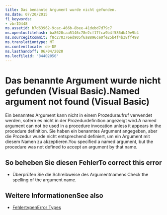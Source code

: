 ```yaml
---
title: Das benannte Argument wurde nicht gefunden.
ms.date: 07/20/2015
f1_keywords:
- vbrID448
ms.assetid: b7d63962-9cac-466b-8bee-41debd7d79c7
ms.openlocfilehash: ba8620caa5146c78e2cf17fca9b4f586db49e9b4
ms.sourcegitcommit: f8c270376ed905f6a8896ce0fe25b4f4b38ff498
ms.translationtype: MT
ms.contentlocale: de-DE
ms.lasthandoff: 06/04/2020
ms.locfileid: "84402056"
---
```

# <a name="named-argument-not-found-visual-basic"></a><span data-ttu-id="a6b8e-102">Das benannte Argument wurde nicht gefunden (Visual Basic).</span><span class="sxs-lookup"><span data-stu-id="a6b8e-102">Named argument not found (Visual Basic)</span></span>
<span data-ttu-id="a6b8e-103">Ein benanntes Argument kann nicht in einem Prozeduraufruf verwendet werden, sofern es nicht in der Prozedurdefinition angezeigt wird.</span><span class="sxs-lookup"><span data-stu-id="a6b8e-103">A named argument can not be used in a procedure invocation unless it appears in the procedure definition.</span></span> <span data-ttu-id="a6b8e-104">Sie haben ein benanntes Argument angegeben, aber die Prozedur wurde nicht entsprechend definiert, um ein Argument mit diesem Namen zu akzeptieren.</span><span class="sxs-lookup"><span data-stu-id="a6b8e-104">You specified a named argument, but the procedure was not defined to accept an argument by that name.</span></span>  
  
## <a name="to-correct-this-error"></a><span data-ttu-id="a6b8e-105">So beheben Sie diesen Fehler</span><span class="sxs-lookup"><span data-stu-id="a6b8e-105">To correct this error</span></span>  
  
- <span data-ttu-id="a6b8e-106">Überprüfen Sie die Schreibweise des Argumentnamens.</span><span class="sxs-lookup"><span data-stu-id="a6b8e-106">Check the spelling of the argument name.</span></span>  
  
## <a name="see-also"></a><span data-ttu-id="a6b8e-107">Weitere Informationen</span><span class="sxs-lookup"><span data-stu-id="a6b8e-107">See also</span></span>

- [<span data-ttu-id="a6b8e-108">Fehlertypen</span><span class="sxs-lookup"><span data-stu-id="a6b8e-108">Error Types</span></span>](../programming-guide/language-features/error-types.md)
